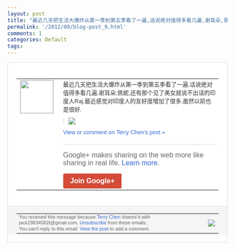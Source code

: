 ```yaml
---
layout: post
title: "最近几天把生活大爆炸从第一季到第五季看了一遍,话说绝对值得多看几遍,谢耳朵,佩妮,..."
permalink: '/2012/09/blog-post_9.html'
comments: 1
categories: Default
tags: 
---
```

<div style="border:solid 1px #dfdfdf;color:#686868;font:13px Arial"><div style="background-color:#fff;padding:20px;"><table cellpadding="0" cellspacing="0"><tr><td style="padding-right:15px;vertical-align:top"><a href="https://plus.google.com/_/notifications/emlink?emrecipient=110200756825219614165&amp;emid=COC4673IqLICFagpcAodK3UAAA&amp;path=%2F108643996575278738906&amp;dt=1347196078988&amp;uob=8"><img height="75" src="https://lh3.googleusercontent.com/-KKRGTyJ5Bl0/AAAAAAAAAAI/AAAAAAAAEEY/jllxqER5dCk/s75-c-k-a/photo.jpg" style="border:solid 1px #cccccc;" width="75"/></a></td><td style="width:578px;color:#333;font:13px Arial;vertical-align:top"><div style="padding-bottom:10px">最近几天把生活大爆炸从第一季到第五季看了<wbr/>一遍,话说绝对值得多看几遍,谢耳朵,佩妮<wbr/>,还有那个见了美女就说不出话的印度人Ra<wbr/>j.最近感觉对印度人的友好度增加了很多,<wbr/>虽然以前也是很好.</div><div style="margin-bottom:10px;padding-left:10px; border-left:2px solid #EAEAEA"><span style="margin-right:5px"><a href="https://plus.google.com/_/notifications/emlink?emrecipient=110200756825219614165&amp;emid=COC4673IqLICFagpcAodK3UAAA&amp;path=%2F108643996575278738906%2Fposts%2FiwT5fDYJrvD%3Fgpinv%3DAMIXal8EZLF1KQVIIRhJebuA-wm3g9-hlbbrLH7nQ8Il9KKWM1079GiW52xLqWmp-W5OcT0Blbdfx6ZTfPux9LSbFs3iAPoiQOW-l4nBGVNokEIiGtzttMg&amp;dt=1347196078988&amp;uob=8" style="color:#3366CC;text-decoration:none;"><img border="0" src="https://lh3.googleusercontent.com/-_4LnMhGXowk/UEyTmeOBH6I/AAAAAAAAs-c/VTCE8iheMkw/h120/1088_71588726_repaste.jpeg" style="max-height:200px;max-width:275px"/></a></span></div><a href="https://plus.google.com/_/notifications/emlink?emrecipient=110200756825219614165&amp;emid=COC4673IqLICFagpcAodK3UAAA&amp;path=%2F108643996575278738906%2Fposts%2FiwT5fDYJrvD%3Fgpinv%3DAMIXal8EZLF1KQVIIRhJebuA-wm3g9-hlbbrLH7nQ8Il9KKWM1079GiW52xLqWmp-W5OcT0Blbdfx6ZTfPux9LSbFs3iAPoiQOW-l4nBGVNokEIiGtzttMg&amp;dt=1347196078988&amp;uob=8" style="color:#3366CC;text-decoration:none">View or comment on Terry Chen's post »</a><div style="margin-top:20px;border-top:solid 1px #dfdfdf"><div style="padding:15px 0;color:#686868;font:16px Arial">Google+ makes sharing on the web more like sharing in real life. <a href="http://www.google.com/+/learnmore/" style="color:#3366CC;text-decoration:none">Learn more</a>.</div><a href="https://plus.google.com/_/notifications/emlink?emrecipient=110200756825219614165&amp;emid=COC4673IqLICFagpcAodK3UAAA&amp;path=%2F%3Fgpinv%3DAMIXal8EZLF1KQVIIRhJebuA-wm3g9-hlbbrLH7nQ8Il9KKWM1079GiW52xLqWmp-W5OcT0Blbdfx6ZTfPux9LSbFs3iAPoiQOW-l4nBGVNokEIiGtzttMg&amp;dt=1347196078988&amp;uob=8" style="display:inline-block;padding:7px 15px;background-color:#d44b38; color:#fff;font-size:16px; font-weight:bold;border-radius:2px;-webkit-border-radius:2px; -moz-border-radius:2px;border:solid 1px #c43b28; white-space:nowrap;text-decoration:none">Join Google+</a></div></td></tr></table></div><div style="border-top:solid 1px #dfdfdf;padding:0 20px; background-color:#f5f5f5"><table cellpadding="0" cellspacing="0" style="height:50px"><tbody><tr><td style="vertical-align:middle;width:100%; color:#636363;font:11px Arial; line-height:120%">You received this message because <a href="https://plus.google.com/_/notifications/emlink?emrecipient=110200756825219614165&amp;emid=COC4673IqLICFagpcAodK3UAAA&amp;path=%2F108643996575278738906%3Fgpinv%3DAMIXal8EZLF1KQVIIRhJebuA-wm3g9-hlbbrLH7nQ8Il9KKWM1079GiW52xLqWmp-W5OcT0Blbdfx6ZTfPux9LSbFs3iAPoiQOW-l4nBGVNokEIiGtzttMg&amp;dt=1347196078988&amp;uob=8" style="color:#3366CC;text-decoration:none">Terry Chen</a> shared it with jack29834582t@gmail.com. <a href="https://plus.google.com/_/notifications/emlink?emrecipient=110200756825219614165&amp;emid=COC4673IqLICFagpcAodK3UAAA&amp;path=%2F_%2Fnonplus%2Femailsettings%3Fgpinv%3DAMIXal8EZLF1KQVIIRhJebuA-wm3g9-hlbbrLH7nQ8Il9KKWM1079GiW52xLqWmp-W5OcT0Blbdfx6ZTfPux9LSbFs3iAPoiQOW-l4nBGVNokEIiGtzttMg%26est%3DADH5u8V5GS9Hj1t4NitZJvzD-KyasCxNAkyjy29Fed0fjHK95dOwMGHvF1YoyvqSslkuZcD7lQ3i1RlmHedxEg72V1Ly8b2UBXuyjE9nQKLBmkespN0DlBr05hD5eFYG8NaTT9Vc3OeKOxOKjNgJBA7ryuD48ervew&amp;dt=1347196078988&amp;uob=8" style="color:#3366CC;text-decoration:none">Unsubscribe</a> from these emails.<br/>You can't reply to this email. <a href="https://plus.google.com/_/notifications/emlink?emrecipient=110200756825219614165&amp;emid=COC4673IqLICFagpcAodK3UAAA&amp;path=%2F108643996575278738906%2Fposts%2FiwT5fDYJrvD%3Fgpinv%3DAMIXal8EZLF1KQVIIRhJebuA-wm3g9-hlbbrLH7nQ8Il9KKWM1079GiW52xLqWmp-W5OcT0Blbdfx6ZTfPux9LSbFs3iAPoiQOW-l4nBGVNokEIiGtzttMg&amp;dt=1347196078988&amp;uob=8" style="color:#3366CC;text-decoration:none">View the post</a> to add a comment.<br/></td><td><img src="https://ssl.gstatic.com/s2/oz/images/notifications/logo/google-plus-6617a72bb36cc548861652780c9e6ff1.png"/></td></tr></tbody></table></div></div>